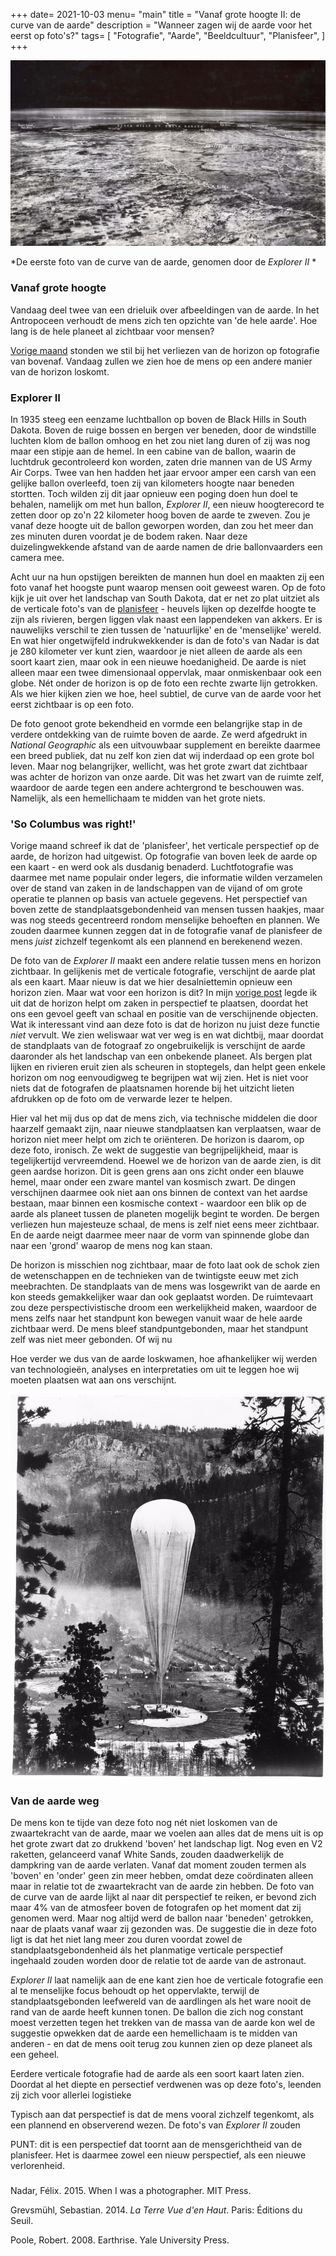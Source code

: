 +++
date= 2021-10-03
menu= "main"
title = "Vanaf grote hoogte II: de curve van de aarde"
description = "Wanneer zagen wij de aarde voor het eerst op foto's?"
tags= [
    "Fotografie",
    "Aarde",
    "Beeldcultuur",
    "Planisfeer",
]
+++

![](https://github.com/Boreque/deklos/blob/master/static/images/explorerII1935.jpeg?raw=true "Explorer II")

*De eerste foto van de curve van de aarde, genomen door de *Explorer II* * 

<!--more-->

### Vanaf grote hoogte
 
Vandaag deel twee van een drieluik over afbeeldingen van de aarde. In het Antropoceen verhoudt de mens zich ten opzichte van 'de hele aarde'. Hoe lang is de hele planeet al zichtbaar voor mensen?

[Vorige maand](./curvevandeaarde.md) stonden we stil bij het verliezen van de horizon op fotografie van bovenaf. Vandaag zullen we zien hoe de mens op een andere manier van de horizon loskomt. 

### Explorer II

In 1935 steeg een eenzame luchtballon op boven de Black Hills in South Dakota. Boven de ruige bossen en bergen ver beneden, door de windstille luchten klom de ballon omhoog en het zou niet lang duren of zij was nog maar een stipje aan de hemel. In een cabine van de ballon, waarin de luchtdruk gecontroleerd kon worden, zaten drie mannen van de US Army Air Corps. Twee van hen hadden het jaar ervoor amper een carsh van een gelijke ballon overleefd, toen zij van kilometers hoogte naar beneden stortten. Toch wilden zij dit jaar opnieuw een poging doen hun doel te behalen, namelijk om met hun ballon, *Explorer II*, een nieuw hoogterecord te zetten door op zo'n 22 kilometer hoog boven de aarde te zweven. Zou je vanaf deze hoogte uit de ballon geworpen worden, dan zou het meer dan zes minuten duren voordat je de bodem raken. Naar deze duizelingwekkende afstand van de aarde namen de drie ballonvaarders een camera mee. 

Acht uur na hun opstijgen bereikten de mannen hun doel en maakten zij een foto vanaf het hoogste punt waarop mensen ooit geweest waren. Op de foto kijk je uit over het landschap van South Dakota, dat er net zo plat uitziet als de verticale foto's van de [planisfeer](./curvevandeaarde.md) - heuvels lijken op dezelfde hoogte te zijn als rivieren, bergen liggen vlak naast een lappendeken van akkers. Er is nauwelijks verschil te zien tussen de 'natuurlijke' en de 'menselijke' wereld. En wat hier ongetwijfeld indrukwekkender is dan de foto's van Nadar is dat je 280 kilometer ver kunt zien, waardoor je niet alleen de aarde als een soort kaart zien, maar ook in een nieuwe hoedanigheid. De aarde is niet alleen maar een twee dimensionaal oppervlak, maar onmiskenbaar ook een globe. Nét onder de horizon is op de foto een rechte zwarte lijn getrokken. Als we hier kijken zien we hoe, heel subtiel, de curve van de aarde voor het eerst zichtbaar is op een foto.

De foto genoot grote bekendheid en vormde een belangrijke stap in de verdere ontdekking van de ruimte boven de aarde. Ze werd afgedrukt in *National Geographic* als een uitvouwbaar supplement en bereikte daarmee een breed publiek, dat nu zelf kon zien dat wij inderdaad op een grote bol leven. Maar nog belangrijker, wellicht, was het grote zwart dat zichtbaar was achter de horizon van onze aarde. Dit was het zwart van de ruimte zelf, waardoor de aarde tegen een andere achtergrond te beschouwen was. Namelijk, als een hemellichaam te midden van het grote niets. 

### 'So Columbus was right!'
 
Vorige maand schreef ik dat de 'planisfeer', het verticale perspectief op de aarde, de horizon had uitgewist. Op fotografie van boven leek de aarde op een kaart - en werd ook als dusdanig benaderd. Luchtfotografie was daarmee met name populair onder legers, die informatie wilden verzamelen over de stand van zaken in de landschappen van de vijand of om grote operatie te plannen op basis van actuele gegevens. Het perspectief van boven zette de standplaatsgebondenheid van mensen tussen haakjes, maar was nog steeds gecentreerd rondom menselijke behoeften en plannen. We zouden daarmee kunnen zeggen dat in de fotografie vanaf de planisfeer de mens *juist* zichzelf tegenkomt als een plannend en berekenend wezen.

De foto van de *Explorer II* maakt een andere relatie tussen mens en horizon zichtbaar. In gelijkenis met de verticale fotografie, verschijnt de aarde plat als een kaart. Maar nieuw is dat we hier desalniettemin opnieuw een horizon zien. Maar wat voor een horizon is dit? In mijn [vorige post](./curvevandeaarde.md) legde ik uit dat de horizon helpt om zaken in perspectief te plaatsen, doordat het ons een gevoel geeft van schaal en positie van de verschijnende objecten. Wat ik interessant vind aan deze foto is dat de horizon nu juist deze functie *niet* vervult. We zien weliswaar wat ver weg is en wat dichtbij, maar doordat de standplaats van de fotograaf zo ongebruikelijk is verschijnt de aarde daaronder als het landschap van een onbekende planeet. Als bergen plat lijken en rivieren eruit zien als scheuren in stoptegels, dan helpt geen enkele horizon om nog eenvoudigweg te begrijpen wat wij zien. Het is niet voor niets dat de fotografen de plaatsnamen horende bij het uitzicht lieten afdrukken op de foto om de verwarde lezer te helpen. 

Hier val het mij dus op dat de mens zich, via technische middelen die door haarzelf gemaakt zijn, naar nieuwe standplaatsen kan verplaatsen, waar de horizon niet meer helpt om zich te oriënteren. De horizon is daarom, op deze foto, ironisch. Ze wekt de suggestie van begrijpelijkheid, maar is tegelijkertijd vervreemdend. Hoewel we de horizon van de aarde zien, is dit geen aardse horizon. Dit is geen grens aan ons zicht onder een blauwe hemel, maar onder een zware mantel van kosmisch zwart. De dingen verschijnen daarmee ook niet aan ons binnen de context van het aardse bestaan, maar binnen een kosmische context - waardoor een blik op de aarde als planeet tussen de planeten mogelijk begint te worden. De bergen verliezen hun majesteuze schaal, de mens is zelf niet eens meer zichtbaar. En de aarde neigt daarmee meer naar de vorm van spinnende globe dan naar een 'grond' waarop de mens nog kan staan. 

De horizon is misschien nog zichtbaar, maar de foto laat ook de schok zien de wetenschappen en de technieken van de twintigste eeuw met zich meebrachten. De standplaats van de mens was losgewrikt van de aarde en kon steeds gemakkelijker waar dan ook geplaatst worden. De ruimtevaart zou deze perspectivistische droom een werkelijkheid maken, waardoor de mens zelfs naar het standpunt kon bewegen vanuit waar de hele aarde zichtbaar werd. De mens bleef standpuntgebonden, maar het standpunt zelf was niet meer gebonden. Of wij nu 


Hoe verder we dus van de aarde loskwamen, hoe afhankelijker wij werden van technologieën, analyses en interpretaties om uit te leggen hoe wij moeten plaatsen wat aan ons verschijnt.

![](https://github.com/Boreque/deklos/blob/master/static/images/explorerIIpioneersofflight.jpg?raw=true "Explorer II")

### Van de aarde weg 

De mens kon te tijde van deze foto nog nét niet loskomen van de zwaartekracht van de aarde, maar we voelen aan alles dat de mens uit is op het grote zwart dat zo drukkend 'boven' het landschap ligt. Nog even en V2 raketten, gelanceerd vanaf White Sands, zouden daadwerkelijk de dampkring van de aarde verlaten. Vanaf dat moment zouden termen als 'boven' en 'onder' geen zin meer hebben, omdat deze coördinaten alleen maar in relatie tot de zwaartekracht van de aarde zin hebben. De foto van de curve van de aarde lijkt al naar dit perspectief te reiken, er bevond zich maar 4% van de atmosfeer boven de fotografen op het moment dat zij genomen werd. Maar nog altijd werd de ballon naar 'beneden' getrokken, naar de plaats vanaf waar zij gezonden was. De suggestie die in deze foto ligt is dat het niet lang meer zou duren voordat zowel de standplaatsgebondenheid áls het planmatige verticale perspectief ingehaald zouden worden door de relatie tot de aarde van de astronaut. 

*Explorer II* laat namelijk aan de ene kant zien hoe de verticale fotografie een al te menselijke focus behoudt op het oppervlakte, terwijl de standplaatsgebonden leefwereld van de aardlingen als het ware nooit de rand van de aarde heeft kunnen tonen. De ballon die zich nog constant moest verzetten tegen het trekken van de massa van de aarde kon wel de suggestie opwekken dat de aarde een hemellichaam is te midden van anderen - en dat de mens ooit terug zou kunnen zien op deze planeet als een geheel.




Eerdere verticale fotografie had de aarde als een soort kaart laten zien. Doordat al het diepte en persectief verdwenen was op deze foto's, leenden zij zich voor allerlei logistieke
 
 
 Typisch aan dat perspectief is dat de mens vooral zichzelf tegenkomt, als een plannend en observerend wezen. De foto's van *Explorer II* zouden 

PUNT: dit is een perspectief dat toornt aan de mensgerichtheid van de planisfeer. Het is daarmee zowel een nieuw perspectief, als een nieuwe verlorenheid. 


### 



Nadar, Félix. 2015. When I was a photographer. MIT Press. 

Grevsmühl, Sebastian. 2014. *La Terre Vue d'en Haut*. Paris: Éditions du Seuil. 

Poole, Robert. 2008. Earthrise. Yale University Press. 

